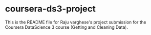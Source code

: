 coursera-ds3-project
====================

This is the README file for Raju varghese's project submission for the Coursera DataScience 3 course (Getting and Cleaning Data).

